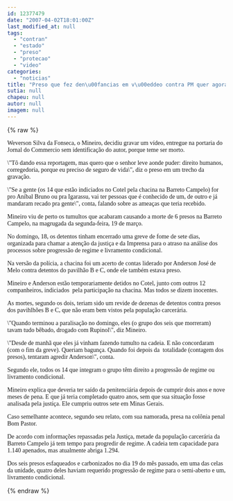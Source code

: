 ```yaml
---
id: 12377479
date: "2007-04-02T18:01:00Z"
last_modified_at: null
tags:
  - "contran"
  - "estado"
  - "preso"
  - "protecao"
  - "video"
categories:
  - "noticias"
title: "Preso que fez den\u00fancias em v\u00eddeo contra PM quer agora prote\u00e7\u00e3o do Estado "
sutia: null
chapeu: null
autor: null
imagem: null
---
```

{% raw %}
<p><FONT face=Verdana></p>
<p><P><FONT face=Verdana>Weverson Silva da Fonseca, o Mineiro, decidiu gravar&nbsp;um vídeo, entregue na </FONT><FONT face=Verdana>portaria do Jornal do Commercio sem </FONT><FONT face=Verdana>identificação do autor, porque teme ser </FONT><FONT face=Verdana>morto.</FONT></P></p>
<p><P><FONT face=Verdana>\"Tô dando essa reportagem, mas quero que o </FONT><FONT face=Verdana>senhor leve aonde puder: direito humanos, </FONT><FONT face=Verdana>corregedoria, porque eu preciso de seguro de </FONT><FONT face=Verdana>vida\", diz o preso em um trecho da gravação.</FONT></P></p>
<p><P><FONT face=Verdana>\"Se a gente (os 14 que estão indiciados no </FONT><FONT face=Verdana>Cotel pela chacina na Barreto Campelo) for pro Aníbal Bruno ou pra Igarassu, </FONT><FONT face=Verdana>vai ter pessoas que é conhecido de um, de </FONT><FONT face=Verdana>outro e já mandaram recado pra gente\", conta, falando sobre as ameaças que teria </FONT><FONT face=Verdana>recebido.</FONT></P></p>
<p><P></FONT><FONT face=Verdana>Mineiro viu de </FONT><FONT face=Verdana>perto os tumultos que acabaram causando a </FONT><FONT face=Verdana>morte de 6 presos na Barreto Campelo, na </FONT><FONT face=Verdana>magrugada da segunda-feira, 19 de março.</FONT></P></p>
<p><P><FONT face=Verdana>No domingo, 18, os detentos tinham encerrado </FONT><FONT face=Verdana>uma greve de fome de sete dias, organizada </FONT><FONT face=Verdana>para chamar a atenção da justiça e da </FONT><FONT face=Verdana>Imprensa para o atraso na análise dos </FONT><FONT face=Verdana>processos sobre progressão de regime e </FONT><FONT face=Verdana>livramento condicional.</FONT></P></p>
<p><P><FONT face=Verdana>Na versão da polícia, a chacina foi um acerto </FONT><FONT face=Verdana>de contas liderado por Anderson José de Melo </FONT><FONT face=Verdana>contra detentos do pavilhão B e C, onde ele </FONT><FONT face=Verdana>também estava preso. </FONT></P></p>
<p><P><FONT face=Verdana>Mineiro e Anderson estão temporariamente </FONT><FONT face=Verdana>detidos no Cotel, junto com outros 12 </FONT><FONT face=Verdana>companheiros, indiciados&nbsp; pela participação na </FONT><FONT face=Verdana>chacina. </FONT><FONT face=Verdana>Mas todos se dizem inocentes.</FONT></P></p>
<p><P><FONT face=Verdana>As mortes, segundo os dois,&nbsp;teriam sido um revide de dezenas de d</FONT><FONT face=Verdana>etentos contra presos dos pavihlhões B e C, </FONT><FONT face=Verdana>que não eram bem vistos pela população </FONT><FONT face=Verdana>carcerária.</FONT></P></p>
<p><P><FONT face=Verdana>\"Quando terminou a paralisação no domingo, </FONT><FONT face=Verdana>eles (o grupo dos seis que morreram) tavam </FONT><FONT face=Verdana>tudo bêbado, drogado com Rupinol\", diz </FONT><FONT face=Verdana>Mineiro. </FONT></P></p>
<p><P><FONT face=Verdana>\"Desde de manhã que eles já vinham fazendo </FONT><FONT face=Verdana>tumulto na cadeia. E não concordaram (com o </FONT><FONT face=Verdana>fim da greve). Queriam bagunça. Quando foi </FONT><FONT face=Verdana>depois da&nbsp; totalidade (contagem dos presos), </FONT><FONT face=Verdana>tentaram agredir Anderson\", conta.</FONT></P></p>
<p><P><FONT face=Verdana>Segundo ele, todos os 14 que integram o grupo </FONT><FONT face=Verdana>têm direito a progressão de regime ou </FONT><FONT face=Verdana>livramento condicional.</FONT></P></p>
<p><P><FONT face=Verdana>Mineiro explica que deveria ter saído da </FONT><FONT face=Verdana>penitenciária depois de cumprir dois anos e </FONT><FONT face=Verdana>nove meses de pena. E que já teria completado </FONT><FONT face=Verdana>quatro anos, sem que sua situação fosse </FONT><FONT face=Verdana>analisada pela justiça. Ele cumpriu outros sete em Minas Gerais.</FONT></P></p>
<p><P><FONT face=Verdana>Caso semelhante acontece, segundo seu relato, com </FONT><FONT face=Verdana>sua namorada, presa na colônia penal Bom </FONT><FONT face=Verdana>Pastor.</FONT></P></p>
<p><P><FONT face=Verdana>De acordo com&nbsp;informações repassadas pela Justiça, </FONT><FONT face=Verdana>metade da população carcerária da Barreto </FONT><FONT face=Verdana>Campelo já tem tempo para progredir de </FONT><FONT face=Verdana>regime. A cadeia tem capacidade para 1.140 </FONT><FONT face=Verdana>apenados, mas atualmente abriga 1.294. </FONT></P></p>
<p><P><FONT face=Verdana>Dos seis presos esfaqueados e carbonizados no </FONT><FONT face=Verdana>dia 19 do mês passado, em uma das celas da </FONT><FONT face=Verdana>unidade, quatro deles haviam requerido </FONT><FONT face=Verdana>progressão de regime para o semi-aberto e um, </FONT><FONT face=Verdana>livramento condicional.</FONT></P> </p>
{% endraw %}